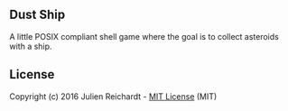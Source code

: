 ## Dust Ship
A little POSIX compliant shell game where the goal is to collect asteroids with a ship.

## License
Copyright (c) 2016 Julien Reichardt - [MIT License](http://opensource.org/licenses/MIT) (MIT)
